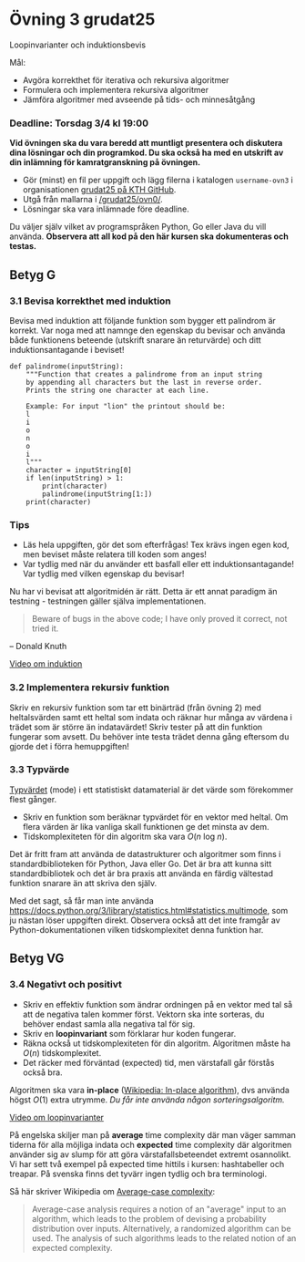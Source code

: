 # Övning 3 grudat25
Loopinvarianter och induktionsbevis

Mål:
- Avgöra korrekthet för iterativa och rekursiva algoritmer
- Formulera och implementera rekursiva algoritmer
- Jämföra algoritmer med avseende på tids- och minnesåtgång

### Deadline: Torsdag 3/4 kl 19:00

**Vid övningen ska du vara beredd att muntligt presentera och diskutera dina lösningar och din programkod. Du ska också ha med en utskrift av din inlämning för kamratgranskning på övningen.**

- Gör (minst) en fil per uppgift och lägg filerna i katalogen <code>username-ovn3</code> i organisationen [grudat25 på KTH GitHub](https://gits-15.sys.kth.se/grudat25).
- Utgå från mallarna i [/grudat25/ovn0/](https://github.com/isakemma/grudat/tree/master/ovn0).
- Lösningar ska vara inlämnade före deadline.

Du väljer själv vilket av programspråken Python, Go eller Java du vill använda.
**Observera att all kod på den här kursen ska dokumenteras och testas.**

## Betyg G
### 3.1 Bevisa korrekthet med induktion 
Bevisa med induktion att följande funktion som bygger ett palindrom är korrekt. 
Var noga med att namnge den egenskap du bevisar och använda både funktionens beteende (utskrift snarare än returvärde) och ditt induktionsantagande i beviset!

```python=
def palindrome(inputString):
    """Function that creates a palindrome from an input string 
    by appending all characters but the last in reverse order.
    Prints the string one character at each line. 
    
    Example: For input "lion" the printout should be:
    l
    i
    o
    n
    o
    i
    l"""
    character = inputString[0]
    if len(inputString) > 1:
        print(character)
        palindrome(inputString[1:])
    print(character)
```

### Tips
- Läs hela uppgiften, gör det som efterfrågas! Tex krävs ingen egen kod, men beviset måste relatera till koden som anges!
- Var tydlig med när du använder ett basfall eller ett induktionsantagande! Var tydlig med vilken egenskap du bevisar!

Nu har vi bevisat att algoritmidén är rätt. Detta är ett annat paradigm än testning - testningen gäller själva implementationen. 

> Beware of bugs in the above code; I have only proved it correct, not tried it.

&ndash; Donald Knuth

[Video om induktion](https://www.youtube.com/watch?v=x8dmvJIF-MI)

### 3.2 Implementera rekursiv funktion
Skriv en rekursiv funktion som tar ett binärträd (från övning 2) med heltalsvärden samt ett heltal som indata och räknar hur många av värdena i trädet som är större än indatavärdet! Skriv tester på att din funktion fungerar som avsett. Du behöver inte testa trädet denna gång eftersom du gjorde det i förra hemuppgiften!

### 3.3 Typvärde

[Typvärdet](https://sv.wikipedia.org/wiki/Typv%C3%A4rde) (mode)
i ett statistiskt datamaterial är det värde som förekommer flest gånger.

- Skriv en funktion som beräknar typvärdet för en vektor med heltal.
  Om flera värden är lika vanliga skall funktionen ge det minsta av dem.
- Tidskomplexiteten för din algoritm ska vara *O*(*n*&nbsp;log&nbsp;*n*).

Det är fritt fram att använda de datastrukturer och algoritmer
som finns i standardbiblioteken för Python, Java eller Go.
Det är bra att kunna sitt standardbibliotek och det är bra praxis att använda en färdig vältestad funktion
snarare än att skriva den själv.

Med det sagt, så får man inte använda https://docs.python.org/3/library/statistics.html#statistics.multimode,
som ju nästan löser uppgiften direkt.
Observera också att det inte framgår av Python-dokumentationen vilken tidskomplexitet denna funktion har.


## Betyg VG
### 3.4 Negativt och positivt

- Skriv en effektiv funktion som ändrar ordningen på en vektor med tal så att de negativa talen kommer först.
  Vektorn ska inte sorteras, du behöver endast samla alla negativa tal för sig.
- Skriv en **loopinvariant** som förklarar hur koden fungerar.
- Räkna också ut tidskomplexiteten för din algoritm. Algoritmen måste ha *O*(*n*) tidskomplexitet.
- Det räcker med förväntad (expected) tid, men värstafall går förstås också bra.

Algoritmen ska vara **in-place** ([Wikipedia: In-place algorithm](https://en.wikipedia.org/wiki/In-place_algorithm)),
dvs använda högst *O*(1) extra utrymme. *Du får inte använda någon sorteringsalgoritm.*

[Video om loopinvarianter](https://www.youtube.com/watch?v=vVdDyI1PIUU)

På engelska skiljer man på **average** time complexity där man väger samman tiderna för alla möjliga indata och  **expected** time complexity där algoritmen använder sig av slump för att göra värstafallsbeteendet extremt osannolikt. Vi har sett två exempel på expected time hittils i kursen: hashtabeller och treapar. På svenska finns det tyvärr ingen tydlig och bra terminologi.

Så här skriver Wikipedia om [Average-case complexity](https://en.wikipedia.org/wiki/Average-case_complexity):

> Average-case analysis requires a notion of an "average" input to an algorithm,
> which leads to the problem of devising a probability distribution over inputs.
> Alternatively, a randomized algorithm can be used.
> The analysis of such algorithms leads to the related notion of an expected complexity.





